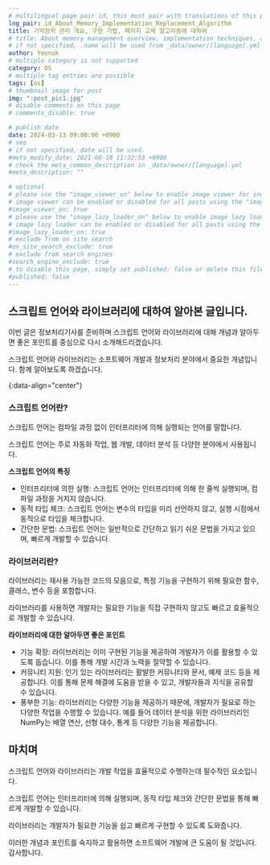```yaml
---
# multilingual page pair id, this must pair with translations of this page. (This name must be unique)
lng_pair: id_About_Memory_Implementation_Replacement_Algorithm
title: 기억장치 관리 개요, 구현 기법, 페이지 교체 알고리즘에 대하여
# title: About memory management overview, implementation techniques, and page replacement algorithm
# if not specified, .name will be used from _data/owner/[language].yml
author: Yeonuk
# multiple category is not supported
category: OS
# multiple tag entries are possible
tags: [os]
# thumbnail image for post
img: ":post_pic1.jpg"
# disable comments on this page
# comments_disable: true

# publish date
date: 2024-03-13 09:00:00 +0900
# seo
# if not specified, date will be used.
#meta_modify_date: 2021-08-10 11:32:53 +0900
# check the meta_common_description in _data/owner/[language].yml
#meta_description: ""

# optional
# please use the "image_viewer_on" below to enable image viewer for individual pages or posts (_posts/ or [language]/_posts folders).
# image viewer can be enabled or disabled for all posts using the "image_viewer_posts: true" setting in _data/conf/main.yml.
#image_viewer_on: true
# please use the "image_lazy_loader_on" below to enable image lazy loader for individual pages or posts (_posts/ or [language]/_posts folders).
# image lazy loader can be enabled or disabled for all posts using the "image_lazy_loader_posts: true" setting in _data/conf/main.yml.
#image_lazy_loader_on: true
# exclude from on site search
#on_site_search_exclude: true
# exclude from search engines
#search_engine_exclude: true
# to disable this page, simply set published: false or delete this file
#published: false
---
```


<!-- outline-start -->

## 스크립트 언어와 라이브러리에 대하여 알아본 글입니다.

이번 글은 정보처리기사를 준비하며 스크립트 언어와 라이브러리에 대해 개념과 알아두면 좋은 포인트를 중심으로 다시 소개해드리겠습니다.

스크립트 언어와 라이브러리는 소프트웨어 개발과 정보처리 분야에서 중요한 개념입니다. 함께 알아보도록 하겠습니다.

{:data-align="center"}

<!-- outline-end -->

### 스크립트 언어란?

스크립트 언어는 컴파일 과정 없이 인터프리터에 의해 실행되는 언어를 말합니다.

스크립트 언어는 주로 자동화 작업, 웹 개발, 데이터 분석 등 다양한 분야에서 사용됩니다.

**스크립트 언어의 특징**

- 인터프리터에 의한 실행: 스크립트 언어는 인터프리터에 의해 한 줄씩 실행되며, 컴파일 과정을 거치지 않습니다.
- 동적 타입 체크: 스크립트 언어는 변수의 타입을 미리 선언하지 않고, 실행 시점에서 동적으로 타입을 체크합니다.
- 간단한 문법: 스크립트 언어는 일반적으로 간단하고 읽기 쉬운 문법을 가지고 있으며, 빠르게 개발할 수 있습니다.

### 라이브러리란?

라이브러리는 재사용 가능한 코드의 모음으로, 특정 기능을 구현하기 위해 필요한 함수, 클래스, 변수 등을 포함합니다.

라이브러리를 사용하면 개발자는 필요한 기능을 직접 구현하지 않고도 빠르고 효율적으로 개발할 수 있습니다.

**라이브러리에 대한 알아두면 좋은 포인트**

- 기능 확장: 라이브러리는 이미 구현된 기능을 제공하여 개발자가 이를 활용할 수 있도록 돕습니다. 이를 통해 개발 시간과 노력을 절약할 수 있습니다.
- 커뮤니티 지원: 인기 있는 라이브러리는 활발한 커뮤니티와 문서, 예제 코드 등을 제공합니다. 이를 통해 문제 해결에 도움을 받을 수 있고, 개발자들과 지식을 공유할 수 있습니다.
- 풍부한 기능: 라이브러리는 다양한 기능을 제공하기 때문에, 개발자가 필요로 하는 다양한 작업을 수행할 수 있습니다. 예를 들어 데이터 분석을 위한 라이브러리인 NumPy는 배열 연산, 선형 대수, 통계 등 다양한 기능을 제공합니다.

## 마치며

스크립트 언어와 라이브러리는 개발 작업을 효율적으로 수행하는데 필수적인 요소입니다.

스크립트 언어는 인터프리터에 의해 실행되며, 동적 타입 체크와 간단한 문법을 통해 빠르게 개발할 수 있습니다.

라이브러리는 개발자가 필요한 기능을 쉽고 빠르게 구현할 수 있도록 도와줍니다.

이러한 개념과 포인트를 숙지하고 활용하면 소프트웨어 개발에 큰 도움이 될 것입니다. 감사합니다.
